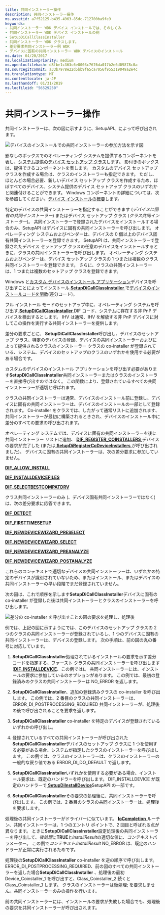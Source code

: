 ```yaml
---
title: 共同インストーラー操作
description: 共同インストーラー操作
ms.assetid: a7f52125-b435-4963-85dc-712700ba9fe9
keywords:
- 共同インストーラー WDK デバイス インストールでは、そのしくみ
- 共同インストーラー WDK デバイス インストールの例
- SetupDiCallClassInstaller
- 共同インストーラー WDK クラスします。
- 差分要求共同インストーラー例 WDK
- デバイスに固有の共同インストーラー WDK デバイスのインストール
ms.date: 04/20/2017
ms.localizationpriority: medium
ms.openlocfilehash: d8fbe1c363c6e8003c7676da017b2e6d09878c0a
ms.sourcegitcommit: a33b7978e22d5bb9f65ca7056f955319049a2e4c
ms.translationtype: MT
ms.contentlocale: ja-JP
ms.lasthandoff: 01/31/2019
ms.locfileid: "56529250"
---
```

# <a name="co-installer-operation"></a>共同インストーラー操作





共同インストーラーは、次の図に示すように、SetupAPI、によって呼び出されます。

![デバイスのインストールでの共同インストーラーの参加方法を示す図](images/coinsts.png)

影なしのボックスでのオペレーティング システムを提供するコンポーネントを表し、[システム提供のデバイス セットアップ クラス](https://msdn.microsoft.com/library/windows/hardware/ff553419)します。 影付きのボックスは、提供できるコンポーネントを表します。 カスタムのデバイス セットアップ クラスを作成する場合は、クラスのインストーラーも指定できます。 ただし、ほとんどの場合必要、新しいデバイス セットアップ クラスを作成するため、ほぼすべてのデバイス、システム提供のデバイス セットアップ クラスのいずれかと関連付けることができます。 Windows コンポーネントの詳細については、次を参照してください。[デバイス インストールの概要](overview-of-device-and-driver-installation.md)します。

特定のデバイスの共同インストーラーを指定することができます (*デバイスに固有の共同インストーラー*) またはデバイス セットアップ クラス (*クラス共同インストーラー*)。 共同インストーラーで登録されたデバイスをインストールする場合のみ、SetupAPI はデバイスに固有の共同インストーラーを呼び出します。 オペレーティング システムおよびベンダーは、デバイスの 0 個以上のデバイス固有共同インストーラーを登録できます。 SetupAPI は、共同インストーラーで登録されたデバイス セットアップ クラスの任意のデバイスをインストールするときに、クラスの共同インストーラーを呼び出します。 オペレーティング システムおよびベンダーは、デバイス セットアップ クラスの 1 つまたは複数のクラス共同インストーラーを登録できます。 さらに、クラスの共同インストーラーは、1 つまたは複数のセットアップ クラスを登録できます。

Windows と[カスタム デバイスのインストール アプリケーション](writing-a-device-installation-application.md)デバイスを呼び出すことによってインストール[ **SetupDiCallClassInstaller** ](https://msdn.microsoft.com/library/windows/hardware/ff550922)で[デバイスのインストールコードを関数](https://msdn.microsoft.com/library/windows/hardware/ff541307)(差分コード)。

フル インストール モードのセットアップ中に、オペレーティング システムを呼び出す[ **SetupDiCallClassInstaller** ](https://msdn.microsoft.com/library/windows/hardware/ff550922) DIF コード、システムに存在する非 PnP デバイスを検出するとします。 IHV は通常、IHV を解放する非 PnP デバイスに対してこの操作を実行する共同インストーラーを提供します。

差分の要求ごとに、 **SetupDiCallClassInstaller**呼び出し、デバイスのセットアップ クラス、特定のデバイスの登録、デバイスの共同インストーラーおよびによって提供されるクラスのインストーラー クラスの co-installer が登録されている、システム、デバイスのセットアップのクラスのいずれかを使用する必要がある場合です。

カスタムのデバイスのインストール アプリケーションを呼び出す必要があります**SetupDiCallClassInstaller**共同インストーラーまたはクラスのインストーラーを直接呼び出すのではなく。 この関数により、登録されているすべての共同インストーラーが適切と呼ばれます。

クラスの共同インストーラーは通常、デバイスのインストール前に登録し、デバイスに固有の共同インストーラーは、デバイスのインストールの一部として登録されます。 Co-installer をクラスでは、したがって通常リストに追加されます、共同インストーラーが最初に構築されるときされ、デバイスのインストール中に差分のすべての要求の呼び出されます。

オペレーティング システムでは、デバイスに固有の共同インストーラーを後に共同インストーラー リストに追加、 [ **DIF_REGISTER_COINSTALLERS** ](https://msdn.microsoft.com/library/windows/hardware/ff543715)デバイスの要求が完了した (または[ **SetupDiRegisterCoDeviceInstallers** ](https://msdn.microsoft.com/library/windows/hardware/ff552085)が呼び出されました)。 デバイスに固有の共同インストーラーは、次の差分要求に参加していません。

[**DIF_ALLOW_INSTALL**](https://msdn.microsoft.com/library/windows/hardware/ff543663)

[**DIF_INSTALLDEVICEFILES**](https://msdn.microsoft.com/library/windows/hardware/ff543694)

[**DIF_SELECTBESTCOMPATDRV**](https://msdn.microsoft.com/library/windows/hardware/ff543719)

クラス共同インストーラーのみ (、デバイス固有共同インストーラーではなく) は、次の差分要求に応答できます。

[**DIF_DETECT**](https://msdn.microsoft.com/library/windows/hardware/ff543674)

[**DIF_FIRSTTIMESETUP**](https://msdn.microsoft.com/library/windows/hardware/ff543686)

[**DIF_NEWDEVICEWIZARD_PRESELECT**](https://msdn.microsoft.com/library/windows/hardware/ff543706)

[**DIF_NEWDEVICEWIZARD_SELECT**](https://msdn.microsoft.com/library/windows/hardware/ff543708)

[**DIF_NEWDEVICEWIZARD_PREANALYZE**](https://msdn.microsoft.com/library/windows/hardware/ff543705)

[**DIF_NEWDEVICEWIZARD_POSTANALYZE**](https://msdn.microsoft.com/library/windows/hardware/ff543703)

これらのコンテキストで適切なデバイスの共同インストーラーは、いずれかの特定のデバイスが識別されていないため、またはインストール、またはデバイスの共同インストーラーの早い段階でまだ登録されていません。

次の図は、これで順序を示します**SetupDiCallClassInstaller**デバイスに固有の co-installer が登録した後は共同インストーラーとクラスのインストーラーを呼び出します。

![差分の co-installer を呼び出すことの図の要求を処理し、処理後](images/callco.png)

例では、上記の図に示すようにでは、このデバイスのセットアップ クラスの 2 つのクラスの共同インストーラーが登録されているし、1 つのデバイスに固有の共同インストーラーは、デバイスの登録します。 次の手順は、前の図の丸の番号に対応しています。

1.  **SetupDiCallClassInstaller**処理されているインストールの要求を示す差分コードを指定する、ファースト クラスの共同インストーラーを呼び出します ([**DIF_INSTALLDEVICE**](https://msdn.microsoft.com/library/windows/hardware/ff543692)、この例では)。 共同インストーラーには、インストールの要求に参加しているのオプションがあります。 この例では、最初の登録済みのクラスの共同インストーラーは NO_ERROR を返します。

2.  **SetupDiCallClassInstaller**、追加の登録済みクラスの co-installer を呼び出します。 この例では、2 番目のクラスの共同インストーラーは、ERROR_DI_POSTPROCESSING_REQUIRED 共同インストーラーが、処理後の後で呼び出されることを要求を返します。

3.  **SetupDiCallClassInstaller** co-installer を特定のデバイスが登録されているいずれかの呼び出し。

4.  登録されているすべての共同インストーラーが呼び出された**SetupDiCallClassInstaller**デバイスのセットアップ クラスに 1 つを使用する必要がある場合、システムが指定したクラスのインストーラーを呼び出します。 この例では、クラスのインストーラーは、クラスのインストーラーの一般的な戻り値である ERROR_DI_DO_DEFAULT で返します。

5.  **SetupDiCallClassInstaller**いずれかを使用する必要がある場合、インストール要求は、既定のハンドラーを呼び出します。 DIF_INSTALLDEVICE が既定のハンドラーで[ **SetupDiInstallDevice**](https://msdn.microsoft.com/library/windows/hardware/ff552039)SetupAPI の一部です。

6.  **SetupDiCallClassInstaller**その要求の処理後に、共同インストーラーを呼び出します。 この例では、2 番目のクラスの共同インストーラーは、処理後を要求します。

処理後の共同インストーラーがドライバーに似ています。 [ **IoCompletion** ](https://msdn.microsoft.com/library/windows/hardware/ff548354)ルーチン、共同インストーラーは、1 つのエントリ ポイントで、2 回目と呼ばれる点が異なります。 ときに**SetupDiCallClassInstaller**設定処理後の共同インストーラーを呼び出して、*後処理*に**TRUE**と*InstallResult*の適切な値に、*コンテキスト*パラメーター。 この例で*コンテキスト*.*InstallResult* NO_ERROR は、既定のハンドラーが正常に実行されるためです。

処理後の**SetupDiCallClassInstaller** co-installer を逆の順序で呼び出します。 ERROR_DI_POSTPROCESSING_REQUIRED、前の図のすべての共同インストーラーを返した場合**SetupDiCallClassInstaller** 、処理後の最初 Device_Coinstaller_1 を呼び出すと、Class_Coinstaller_2 続くとClass_Coinstaller_1 します。 クラスのインストーラーは後処理; を要求しません。共同インストーラーのみの操作を行います。

前の共同インストーラーには、インストールの要求が失敗した場合でも、処理後の要求を共同インストーラーが呼び出されます。

 

 





